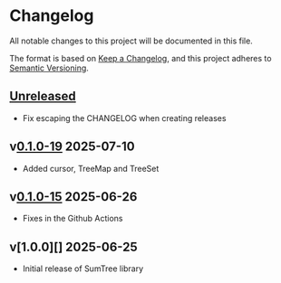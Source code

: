 # Changelog

All notable changes to this project will be documented in this file.

The format is based on [Keep a Changelog](https://keepachangelog.com/en/1.0.0/),
and this project adheres to [Semantic Versioning](https://semver.org/spec/v2.0.0.html).

## [Unreleased][]

- Fix escaping the CHANGELOG when creating releases

## v[0.1.0-19][] 2025-07-10

- Added cursor, TreeMap and TreeSet

## v[0.1.0-15][] 2025-06-26

- Fixes in the Github Actions

## v[1.0.0][] 2025-06-25

- Initial release of SumTree library

[0.1.0-15]: https://github.com/brmassa/SumTree/compare/v1.0.0...v0.1.0-15
[0.1.0-18]: https://github.com/brmassa/SumTree/compare/v1.0.0...v0.1.0-18
[0.1.0-19]: https://github.com/brmassa/SumTree/compare/v1.0.0...v0.1.0-19
[Unreleased]: https://github.com/brmassa/SumTree/compare/v0.1.0-19...HEAD

